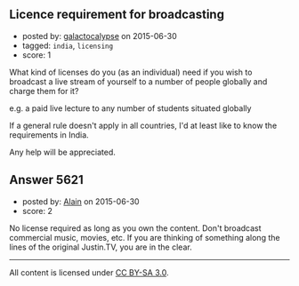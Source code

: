 ## Licence requirement for broadcasting

- posted by: [galactocalypse](https://stackexchange.com/users/1109859/galactocalypse) on 2015-06-30
- tagged: `india`, `licensing`
- score: 1

What kind of licenses do you (as an individual) need if you wish to broadcast a live stream of yourself to a number of people globally and charge them for it?

e.g. a paid live lecture to any number of students situated globally

If a general rule doesn't apply in all countries, I'd at least like to know the requirements in India.

Any help will be appreciated.


## Answer 5621

- posted by: [Alain](https://stackexchange.com/users/21866/alain) on 2015-06-30
- score: 2

No license required as long as you own the content. Don't broadcast commercial music, movies, etc. If you are thinking of something along the lines of the original Justin.TV, you are in the clear.



---

All content is licensed under [CC BY-SA 3.0](https://creativecommons.org/licenses/by-sa/3.0/).
